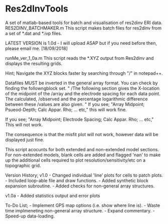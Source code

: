 # Res2dInvTools
A set of matlab-based tools for batch and visualisation of res2dinv ERI data.
RES2DINV_BATCHMAKER.m
This script makes batch files for res2dinv from a set of *.dat and *.ivp files.

LATEST VERSION is 1.0d - I will upload ASAP but if you need before then, please email me. [18/09/2018]

runMe_ver_1_0a.m
This script reads the *.XYZ output from Res2dinv and displays the resulting grids.

Hint; Navigate the XYZ blocks faster by searching through "/" in notepad++.

Datafiles MUST be inverted in the general array format. 
You can check by finding the followngblock set.
"
/The following section gives the X-location of the midpoint of the
/array and the electrode spacing for each data point. The calculated,
/observed and the percentage logarithmic difference between these
/values are also given.
"
If you see;
"Array Midpoint; Psueod-Depth; Calc Appar. Rho; ... etc," 
this will work fine.

If you see;
"Array Midpoint; Electrode Spacing; Calc Appar. Rho; ... etc,"
This will not work.

The consequence is that the misfit plot will not work, however data will
be displayed just fine.

This script acocunts for both extended and non-extended model sections.
For non-extended models, blank cells are added and flagged 'nan' to make up
the additional cells required to plot resolution/sensitivity/etc on a
topographic grid.

Version History;
v1.0    - Changed individual 'line' plots for cells to patch plots.
        - Included loop-able file and draw functions.
        - Added synthetic block expansion subroutine.
        - Added checks for non-general array structures.

v1.0a   - Added statistics output and error plots

To-Do List;
        - Implement GPS map options (i.e. show where line is).
        - Waste time implmeneting non-general array structure.
        - Expand commentary.
        - Speed-up data-loading.
